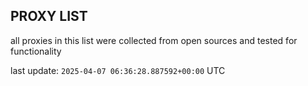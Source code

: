 ## PROXY LIST

all proxies in this list were collected from open sources and tested for functionality

last update: `2025-04-07 06:36:28.887592+00:00` UTC